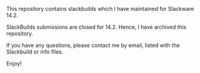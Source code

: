 This repository contains slackbuilds which I have maintained for Slackware 14.2.

SlackBuilds submissions are closed for 14.2. Hence, I have archived this repository.

If you have any questions, please contact me by email, listed with the Slackbuild or info files.

Enjoy!

